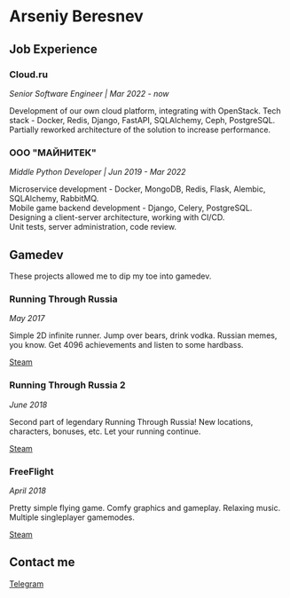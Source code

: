 # Arseniy Beresnev

## Job Experience

### Cloud.ru
*Senior Software Engineer | Mar 2022 - now*

Development of our own cloud platform, integrating with OpenStack.
Tech stack - Docker, Redis, Django, FastAPI, SQLAlchemy, Ceph, PostgreSQL.
Partially reworked architecture of the solution to increase performance.

### ООО "МАЙНИТЕК"
*Middle Python Developer | Jun 2019 - Mar 2022*

Microservice development - Docker, MongoDB, Redis, Flask, Alembic, SQLAlchemy, RabbitMQ.<br>
Mobile game backend development - Django, Celery, PostgreSQL.<br>
Designing a client-server architecture, working with CI/CD.<br>
Unit tests, server administration, code review.

## Gamedev
These projects allowed me to dip my toe into gamedev.

### Running Through Russia
*May 2017*

Simple 2D infinite runner. Jump over bears, drink vodka. Russian memes, you know. Get 4096 achievements and listen to some hardbass.

[Steam](https://store.steampowered.com/app/604490/Running_Through_Russia/)

### Running Through Russia 2
*June 2018*

Second part of legendary Running Through Russia! New locations, characters, bonuses, etc. Let your running continue.

[Steam](https://store.steampowered.com/app/870080/Running_Through_Russia_2/)

### FreeFlight
*April 2018*

Pretty simple flying game. Comfy graphics and gameplay. Relaxing music. Multiple singleplayer gamemodes.

[Steam](https://store.steampowered.com/app/777000/FreeFlight/)

## Contact me
[Telegram](https://t.me/aptkzzz)
